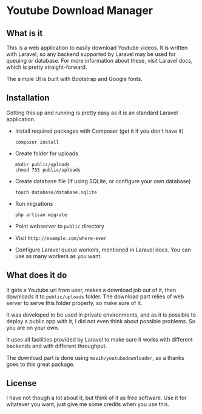 # Youtube Download Manager

## What is it
This is a web application to easily download Youtube videos. It is written with Laravel, so any backend supported by Laravel may be used for queuing or database. For more information about these, visit Laravel docs, which is pretty straight-forward.

The simple UI is built with Bootstrap and Google fonts.

## Installation
Getting this up and running is pretty easy as it is an standard Laravel application.
 * Install required packages with Composer (get it if you don't have it)
   
   ```
   composer install
   ```
   
 * Create folder for uploads
   
   ```
   mkdir public/uploads
   chmod 755 public/uploads
   ```
   
 * Create database file (If using SQLite, or configure your own database)
   
   ```
   touch database/database.sqlite
   ```
   
 * Run migrations
   
   ```
   php artisan migrate
   ```
   
 * Point webserver to `public` directory
 * Visit `http://example.com/where-ever`
 * Configure Laravel queue workers, mentioned in Laravel docs. You can use as many workers as you want.

## What does it do
It gets a Youtube url from user, makes a download job out of it, then downloads
it to `public/uploads` folder. The download part relies of web server to serve this folder properly, so make sure of it.

It was developed to be used in private environments, and as it is possible to deploy a public app with it, I did not even think about possible problems. So you are on your own.

It uses all facilities provided by Laravel to make sure it works with different backends and with different throughput.

The download part is done using `masih/youtubedownloader`, so a thanks goes to this great package.

## License
I have not though a lot about it, but think of it as free software. Use it for whatever you want, just give me some credits when you use this.

